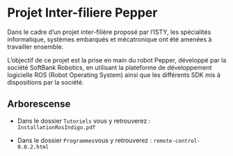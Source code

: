 # Projet Inter-filiere Pepper

Dans le cadre d’un projet inter-filière proposé par l’ISTY, les spécialités informatique, systèmes embarqués et mécatronique ont été amenées à travailler ensemble. 

L’objectif de ce projet est la prise en main du robot Pepper, développé par la société SoftBank Robotics, en utilisant la plateforme de développement logicielle ROS (Robot Operating System) ainsi que les différents SDK mis à dispositions par la société.

## Arborescense
- Dans le dossier  `Tutoriels` vous y retrouverez : 
  `InstallationRosIndigo.pdf` 
  
- Dans le dossier `Programmes`vous y retrouverez : 
 `remote-control-0.0.2.html`
